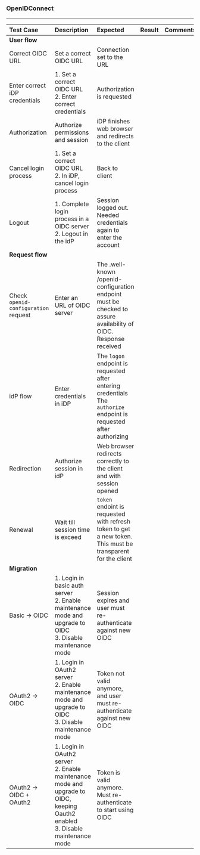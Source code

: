 ###  OpenIDConnect

---
 
| Test Case | Description | Expected | Result | Comments |
| :-------- | :---------- | :------- | :----: | :------- |
|**User flow**|
| Correct OIDC URL | Set a correct OIDC URL | Connection set to the URL |  |  |  |
| Enter correct iDP credentials | 1. Set a correct OIDC URL<br>2. Enter correct credentials | Authorization is requested |  |  |  |
| Authorization | Authorize permissions and session | iDP finishes web browser and redirects to the client |  |  |  |
| Cancel login process | 1. Set a correct OIDC URL<br>2. In iDP, cancel login process<br> | Back to client |  |  |  |
| Logout  | 1. Complete login process in a OIDC server<br>2. Logout in the idP | Session logged out. Needed credentials again to enter the account |  |  |
|**Request flow**| 
| Check `openid-configuration` request | Enter an URL of OIDC server | The .well-known /openid-configuration endpoint must be checked to assure availability of OIDC. Response received |  |  |  |
| idP flow | Enter credentials in iDP | The `logon` endpoint is requested after entering credentials<br> The `authorize` endpoint is requested after authorizing |  |  |  |
| Redirection | Authorize session in idP | Web browser redirects correctly to the client and with session opened |  |  |  |
| Renewal | Wait till session time is exceed | `token` endoint is requested with refresh token to get a new token. This must be transparent for the client |  |  |  |
|**Migration**| 
| Basic -> OIDC | 1. Login in basic auth server<br>2. Enable maintenance mode and upgrade to OIDC<br>3. Disable maintenance mode | Session expires and user must re-authenticate against new OIDC  |  |  |
| OAuth2 -> OIDC | 1. Login in OAuth2 server<br>2. Enable maintenance mode and upgrade to OIDC<br>3. Disable maintenance mode | Token not valid anymore, and user must re-authenticate against new OIDC  |  |  |
| OAuth2 -> OIDC + OAuth2 | 1. Login in OAuth2 server<br>2. Enable maintenance mode and upgrade to OIDC, keeping Oauth2 enabled<br>3. Disable maintenance mode | Token is valid anymore. Must re-authenticate to start using OIDC  |  |  |
